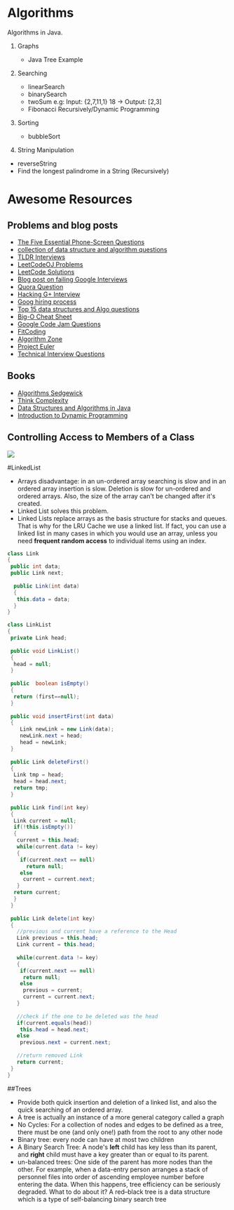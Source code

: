 Algorithms
==========

Algorithms in Java.

1. Graphs
 	* Java Tree Example 

2. Searching
	* linearSearch
	* binarySearch
	* twoSum e.g: Input: {2,7,11,1} 18 -> Output: [2,3]
	* Fibonacci Recursively/Dynamic Programming

3. Sorting
	* bubbleSort	 	

4. String Manipulation
  * reverseString
  * Find the longest palindrome in a String (Recursively)



# Awesome Resources

## Problems and blog posts
* [The Five Essential Phone-Screen Questions](https://sites.google.com/site/steveyegge2/five-essential-phone-screen-questions)
* [collection of data structure and algorithm questions](http://www.dsalgo.com/2013/02/index.php.html?m=1)
* [TLDR Interviews](https://docs.google.com/document/d/116s-IXQFsf6FNaPsc2jFXs_1wTJzemh1QNA7KVSaoII/edit)
* [LeetCodeOJ Problems](https://oj.leetcode.com/problemset/algorithms/)
* [LeetCode Solutions](http://www.programcreek.com/category/java-2/algorithms/)
* [Blog post on failing Google Interviews](http://alexbowe.com/failing-at-google-interviews/)
* [Quora Question](https://www.quora.com/What-should-I-expect-in-a-Software-Engineer-interview-at-Google-and-how-should-I-prepare?srid=vhu&share=1)
* [Hacking G+ Interview](http://courses.csail.mit.edu/iap/interview/materials.php)
* [Goog hiring process](https://www.google.ca/about/careers/lifeatgoogle/hiringprocess/)
* [Top 15 data structures and Algo questions](http://javarevisited.blogspot.ca/2013/03/top-15-data-structures-algorithm-interview-questions-answers-java-programming.html)
* [Big-O Cheat Sheet](http://bigocheatsheet.com/)
* [Google Code Jam Questions](https://code.google.com/codejam/contests.html)
* [FitCoding](http://www.fitcoding.com/)
* [Algorithm Zone](http://algorithm.zone/)
* [Project Euler](https://projecteuler.net)
* [Technical Interview Questions](https://github.com/nadbm/technical_interview_questions)

## Books
* [Algorithms Sedgewick](https://github.com/kasaquan/book/blob/master/Robert%20Sedgewick%20and%20Kevin%20Wayne%20-%20Algorithms,%204th%20edition.pdf)
* [Think Complexity](http://greenteapress.com/complexity/thinkcomplexity.pdf)
* [Data Structures and Algorithms in Java](http://rineshpk.weebly.com/uploads/1/8/2/0/1820991/data_structures_and_algorithms_in_javatqw_darksiderg.pdf)
* [Introduction to Dynamic Programming](http://www.javacodegeeks.com/2014/02/dynamic-programming-introduction.html)

## Controlling Access to Members of a Class
![](http://i.imgur.com/6CPMyGY.png)


#LinkedList
* Arrays disadvantage: in an un-ordered array searching is slow and in an ordered array insertion is slow. Deletion is slow for un-ordered and ordered arrays. Also, the size of the array can't be changed after it's created.
* Linked List solves this problem.
* Linked Lists replace arrays as the basis structure for stacks and queues. That is why for the LRU Cache we use a linked list. If fact, you can use a linked list in many cases in which you would use an array, unless you need **frequent random access** to individual items using an index.

```java
class Link
{
 public int data;
 public Link next;
 
  public Link(int data)
  {
   this.data = data;
  }
}

class LinkList
{
 private Link head;
 
 public void LinkList()
 {
  head = null;
 }
 
 public  boolean isEmpty()
 {
  return (first==null);
 }
 
 public void insertFirst(int data)
 {
    Link newLink = new Link(data);	
    newLink.next = head;
    head = newLink;
 }
 
 public Link deleteFirst()
 {
  Link tmp = head;
  head = head.next;
  return tmp;
 }
 
 public Link find(int key)
 {
  Link current = null;
  if(!this.isEmpty())
  {
   current = this.head;
   while(current.data != key)
   {
    if(current.next == null)
      return null;
    else
     current = current.next;
   }
  return current;
  }
 }
 
 public Link delete(int key)
 {
   //previous and current have a reference to the Head
   Link previous = this.head;
   Link current = this.head;
   
   while(current.data != key)
   {
    if(current.next == null)
     return null;
    else
     previous = current;
     current = current.next;
   }
   
   //check if the one to be deleted was the head
   if(current.equals(head))
    this.head = head.next;
   else
    previous.next = current.next;
    
   //return removed Link
   return current; 
 }
} 
```



##Trees
* Provide both quick insertion and deletion of a linked list, and also the quick searching of an ordered array.
* A tree is actually an instance of a more general category called a graph
* No Cycles: For a collection of nodes and edges to be defined as a tree, there must be one (and only one!) path from the root to any other node
* Binary tree: every node can have at most two children
* A Binary Search Tree: A node's **left** child has key less than its parent, and **right** child must have a key greater than or equal to its parent.
* un-balanced trees: One side of the parent has more nodes than the other. For example, when a data-entry person arranges a stack of personnel files into order of ascending employee number before entering the data. When this happens, tree efficiency can be seriously degraded. What to do about it? A red–black tree is a data structure which is a type of self-balancing binary search tree

